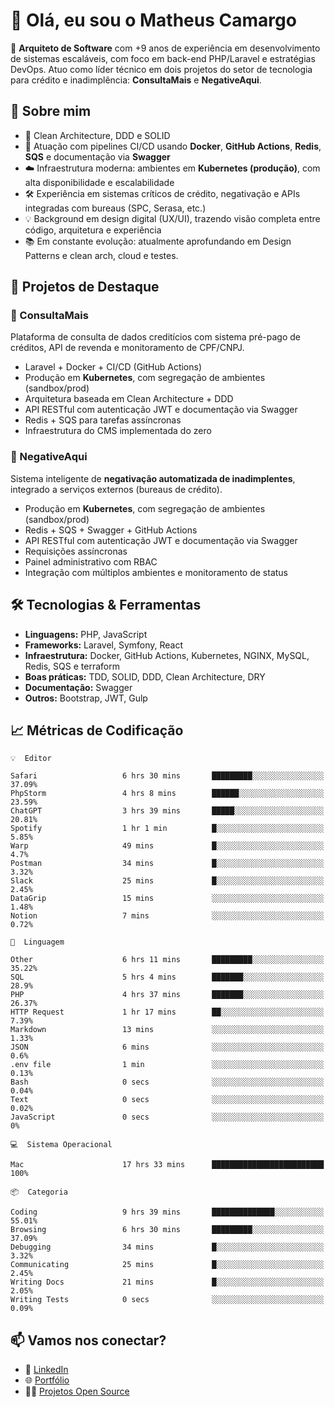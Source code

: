 # 👋 Olá, eu sou o Matheus Camargo

🎯 **Arquiteto de Software** com +9 anos de experiência em desenvolvimento de sistemas escaláveis, com foco em back-end PHP/Laravel e estratégias DevOps. Atuo como líder técnico em dois projetos do setor de tecnologia para crédito e inadimplência: **ConsultaMais** e **NegativeAqui**.

## 🧠 Sobre mim

- 🚀 Clean Architecture, DDD e SOLID
- 🔁 Atuação com pipelines CI/CD usando **Docker**, **GitHub Actions**, **Redis**, **SQS** e documentação via **Swagger**
- ☁️ Infraestrutura moderna: ambientes em **Kubernetes (produção)**, com alta disponibilidade e escalabilidade
- 🛠️ Experiência em sistemas críticos de crédito, negativação e APIs integradas com bureaus (SPC, Serasa, etc.)
- 💡 Background em design digital (UX/UI), trazendo visão completa entre código, arquitetura e experiência
- 📚 Em constante evolução: atualmente aprofundando em Design Patterns e clean arch, cloud e testes.

## 🚧 Projetos de Destaque

### 🔹 ConsultaMais
Plataforma de consulta de dados creditícios com sistema pré-pago de créditos, API de revenda e monitoramento de CPF/CNPJ.

- Laravel + Docker + CI/CD (GitHub Actions)
- Produção em **Kubernetes**, com segregação de ambientes (sandbox/prod)
- Arquitetura baseada em Clean Architecture + DDD
- API RESTful com autenticação JWT e documentação via Swagger
- Redis + SQS para tarefas assíncronas
- Infraestrutura do CMS implementada do zero

### 🔹 NegativeAqui
Sistema inteligente de **negativação automatizada de inadimplentes**, integrado a serviços externos (bureaus de crédito).

- Produção em **Kubernetes**, com segregação de ambientes (sandbox/prod)
- Redis + SQS + Swagger + GitHub Actions
- API RESTful com autenticação JWT e documentação via Swagger
- Requisições assíncronas
- Painel administrativo com RBAC
- Integração com múltiplos ambientes e monitoramento de status

## 🛠️ Tecnologias & Ferramentas

- **Linguagens:** PHP, JavaScript
- **Frameworks:** Laravel, Symfony, React
- **Infraestrutura:** Docker, GitHub Actions, Kubernetes, NGINX, MySQL, Redis, SQS e terraform
- **Boas práticas:** TDD, SOLID, DDD, Clean Architecture, DRY
- **Documentação:** Swagger
- **Outros:** Bootstrap, JWT, Gulp

## 📈 Métricas de Codificação

```text
💡  Editor

Safari                   6 hrs 30 mins       █████████░░░░░░░░░░░░░░░░     37.09%
PhpStorm                 4 hrs 8 mins        ██████░░░░░░░░░░░░░░░░░░░     23.59%
ChatGPT                  3 hrs 39 mins       █████░░░░░░░░░░░░░░░░░░░░     20.81%
Spotify                  1 hr 1 min          █░░░░░░░░░░░░░░░░░░░░░░░░      5.85%
Warp                     49 mins             █░░░░░░░░░░░░░░░░░░░░░░░░       4.7%
Postman                  34 mins             █░░░░░░░░░░░░░░░░░░░░░░░░      3.32%
Slack                    25 mins             █░░░░░░░░░░░░░░░░░░░░░░░░      2.45%
DataGrip                 15 mins             ░░░░░░░░░░░░░░░░░░░░░░░░░      1.48%
Notion                   7 mins              ░░░░░░░░░░░░░░░░░░░░░░░░░      0.72%
```
```text
💬  Linguagem

Other                    6 hrs 11 mins       █████████░░░░░░░░░░░░░░░░     35.22%
SQL                      5 hrs 4 mins        ███████░░░░░░░░░░░░░░░░░░      28.9%
PHP                      4 hrs 37 mins       ███████░░░░░░░░░░░░░░░░░░     26.37%
HTTP Request             1 hr 17 mins        ██░░░░░░░░░░░░░░░░░░░░░░░      7.39%
Markdown                 13 mins             ░░░░░░░░░░░░░░░░░░░░░░░░░      1.33%
JSON                     6 mins              ░░░░░░░░░░░░░░░░░░░░░░░░░       0.6%
.env file                1 min               ░░░░░░░░░░░░░░░░░░░░░░░░░      0.13%
Bash                     0 secs              ░░░░░░░░░░░░░░░░░░░░░░░░░      0.04%
Text                     0 secs              ░░░░░░░░░░░░░░░░░░░░░░░░░      0.02%
JavaScript               0 secs              ░░░░░░░░░░░░░░░░░░░░░░░░░         0%
```
```text
💻  Sistema Operacional

Mac                      17 hrs 33 mins      █████████████████████████       100%
```
```text
📦  Categoria

Coding                   9 hrs 39 mins       ██████████████░░░░░░░░░░░     55.01%
Browsing                 6 hrs 30 mins       █████████░░░░░░░░░░░░░░░░     37.09%
Debugging                34 mins             █░░░░░░░░░░░░░░░░░░░░░░░░      3.32%
Communicating            25 mins             █░░░░░░░░░░░░░░░░░░░░░░░░      2.45%
Writing Docs             21 mins             █░░░░░░░░░░░░░░░░░░░░░░░░      2.05%
Writing Tests            0 secs              ░░░░░░░░░░░░░░░░░░░░░░░░░      0.09%
```

## 📫 Vamos nos conectar?

- 💼 [LinkedIn](https://www.linkedin.com/in/matheuscamargoxavier)
- 🌐 [Portfólio](https://matheuscamargo.co)
- 🧑‍💻 [Projetos Open Source](https://github.com/bymatheus)
